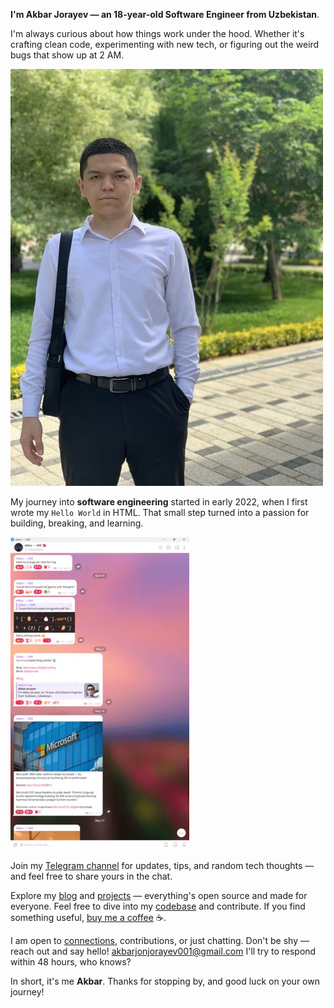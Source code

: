 **I'm Akbar Jorayev — an 18-year-old Software Engineer from Uzbekistan**.

I'm always curious about how things work under the hood. Whether it's crafting clean code, experimenting with new tech, or figuring out the weird bugs that show up at 2 AM.

![It's me](https://raw.githubusercontent.com/akbarjorayev/blogs/refs/heads/main/about-me/assets/akbar-jorayev.webp?w=500&h=667)

My journey into **software engineering** started in early 2022, when I first wrote my `Hello World` in HTML. That small step turned into a passion for building, breaking, and learning.

<picture>
  <source media="(prefers-color-scheme: dark)" srcset="https://raw.githubusercontent.com/akbarjorayev/blogs/refs/heads/main/about-me/assets/akbar's.telegram.dark.webp?w=286&h=500">
  <source media="(prefers-color-scheme: light)" srcset="https://raw.githubusercontent.com/akbarjorayev/blogs/refs/heads/main/about-me/assets/akbar's.telegram.light.webp?w=286&h=500">
  <img src="https://raw.githubusercontent.com/akbarjorayev/blogs/refs/heads/main/about-me/assets/akbar's.telegram.light.webp?w=286&h=500" alt="Akbar's Telegram">
</picture>

Join my [Telegram channel](https://t.me/akbarswe) for updates, tips, and random tech thoughts — and feel free to share yours in the chat.

Explore my [blog](/blog) and [projects](/projects) — everything's open source and made for everyone. Feel free to dive into my [codebase](https://github.com/akbarjorayev) and contribute. If you find something useful, [buy me a coffee](https://buymeacoffee.com/akbarjorayev) ☕.

I am open to [connections](https://www.linkedin.com/in/akbarjorayev), contributions, or just chatting. Don't be shy — reach out and say hello! [akbarjonjorayev001@gmail.com](mailto:akbarjonjorayev001@gmail.com) I'll try to respond within 48 hours, who knows?

In short, it's me **Akbar**. Thanks for stopping by, and good luck on your own journey!

